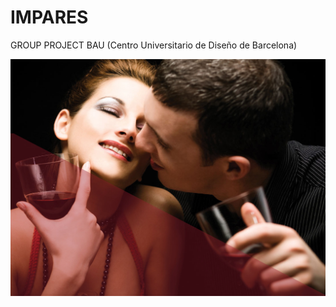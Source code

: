 # IMPARES

GROUP PROJECT BAU (Centro Universitario de Diseño de Barcelona)

![img no limits](img/background_red.jpg "preview")
